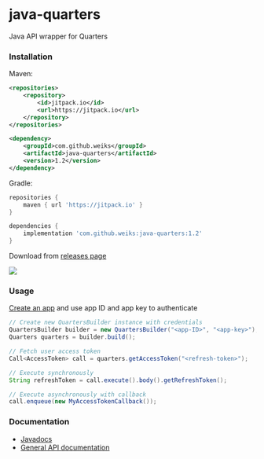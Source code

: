 # java-quarters
Java API wrapper for Quarters
### Installation
Maven:
```xml
<repositories>
    <repository>
        <id>jitpack.io</id>
        <url>https://jitpack.io</url>
    </repository>
</repositories>

<dependency>
    <groupId>com.github.weiks</groupId>
    <artifactId>java-quarters</artifactId>
    <version>1.2</version>
</dependency>
```
Gradle:
```groovy
repositories {
    maven { url 'https://jitpack.io' }
}

dependencies {
    implementation 'com.github.weiks:java-quarters:1.2'
}
```
Download from [releases page](https://github.com/weiks/java-quarters/releases)

[![](https://jitpack.io/v/weiks/java-quarters.svg)](https://jitpack.io/#weiks/java-quarters)
### Usage
[Create an app](http://poq.gg/apps/create/new) and use app ID and app key to authenticate
```java
// Create new QuartersBuilder instance with credentials
QuartersBuilder builder = new QuartersBuilder("<app-ID>", "<app-key>");
Quarters quarters = builder.build();

// Fetch user access token
Call<AccessToken> call = quarters.getAccessToken("<refresh-token>");

// Execute synchronously
String refreshToken = call.execute().body().getRefreshToken();

// Execute asynchronously with callback
call.enqueue(new MyAccessTokenCallback());
```
### Documentation
- [Javadocs](https://javadoc.jitpack.io/com/github/weiks/java-quarters/latest/javadoc/index.html)
- [General API documentation](https://weiks.github.io/quarters-docs/)
